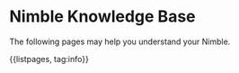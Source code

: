 # Nimble Knowledge Base

The following pages may help you understand your Nimble.

{{listpages, tag:info}}